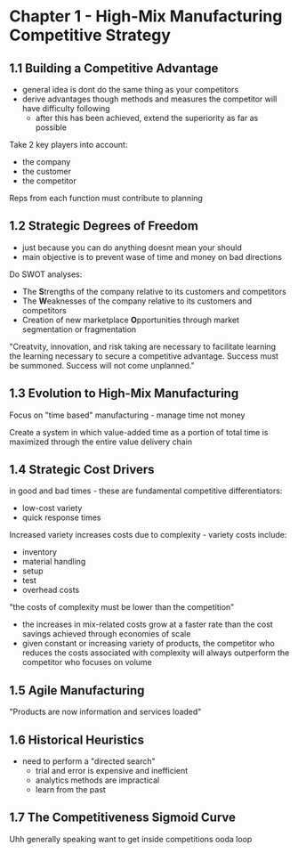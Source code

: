 # Chapter 1 - High-Mix Manufacturing Competitive Strategy

## 1.1 Building a Competitive Advantage

- general idea is dont do the same thing as your competitors
- derive advantages though methods and measures the competitor will have difficulty following
  - after this has been achieved, extend the superiority as far as possible

Take 2 key players into account:

- the company
- the customer
- the competitor

Reps from each function must contribute to planning

## 1.2 Strategic Degrees of Freedom

- just because you can do anything doesnt mean your should
- main objective is to prevent wase of time and money on bad directions

Do SWOT analyses:

- The **S**trengths of the company relative to its customers and competitors
- The **W**eaknesses of the company relative to its customers and competitors
- Creation of new marketplace **O**pportunities through market segmentation or fragmentation

"Creatvity, innovation, and risk taking are necessary to facilitate learning the learning necessary to secure a competitive advantage. Success must be summoned. Success will not come unplanned."

## 1.3 Evolution to High-Mix Manufacturing

Focus on "time based" manufacturing - manage time not money

Create a system in which value-added time as a portion of total time is maximized through the entire value delivery chain

## 1.4 Strategic Cost Drivers

in good and bad times - these are fundamental competitive differentiators:

- low-cost variety
- quick response times

Increased variety increases costs due to complexity - variety costs include:

- inventory
- material handling
- setup
- test
- overhead costs

"the costs of complexity must be lower than the competition"

- the increases in mix-related costs grow at a faster rate than the cost savings achieved through economies of scale
- given constant or increasing variety of products, the competitor who reduces the costs associated with complexity will always outperform the competitor who focuses on volume

## 1.5 Agile Manufacturing

"Products are now information and services loaded"

## 1.6 Historical Heuristics

- need to perform a "directed search"
  - trial and error is expensive and inefficient
  - analytics methods are impractical
  - learn from the past

## 1.7 The Competitiveness Sigmoid Curve

Uhh generally speaking want to get inside competitions ooda loop
